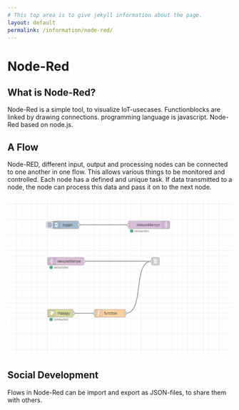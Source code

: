 ```yaml
---
# This top area is to give jekyll information about the page.
layout: default
permalink: /information/node-red/
---
```


# Node-Red
## What is Node-Red?
Node-Red is a simple tool, to visualize IoT-usecases. Functionblocks are linked by drawing connections.
programming language is javascript. Node-Red based on node.js. 

## A Flow
Node-RED, different input, output and processing nodes can be connected to one another in one flow. This allows various things to be monitored and controlled.
Each node has a defined and unique task.
If data transmitted to a node, the node can process this data and pass it on to the next node.

![NODE-RED](../../assets/node-red-flow.png)

## Social Development
Flows in Node-Red can be import and export as JSON-files, to share them with others.